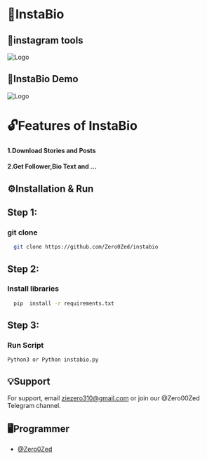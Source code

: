 
# 🔐InstaBio

## 🔨instagram tools


![Logo](https://cdn.dribbble.com/users/1787323/screenshots/16418683/media/cc320ee010fa7892141041cbc4de848e.png?compress=1&resize=768x576&vertical=top)


## 🔗InstaBio Demo


![Logo](https://i.ibb.co/WG3yD2h/instabio.png)


# 🔓Features of InstaBio 

#### 1.Download Stories and Posts
#### 2.Get Follower,Bio Text and ...


## ⚙️Installation & Run


## Step 1:

### git clone

```bash
  git clone https://github.com/Zero0Zed/instabio
```
    

## Step 2:

### Install libraries

```bash
  pip  install -r requirements.txt
``` 

## Step 3:
### Run Script

    Python3 or Python instabio.py
## 💡Support

For support, email ziezero310@gmail.com or join our @Zero00Zed Telegram channel.


## 🖥️Programmer

- [@Zero0Zed](https://www.github.com/Zero0zed)

